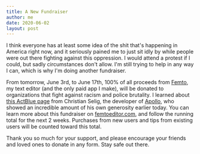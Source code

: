 ```yaml
---
title: A New Fundraiser
author: me
date: 2020-06-02
layout: post
---
```

I think everyone has at least some idea of the shit that's happening in America right now, and it seriously pained me to just sit idly by while people were out there fighting against this oppression. I would attend a protest if I could, but sadly circumstances don't allow. I'm still trying to help in any way I can, which is why I'm doing another fundraiser. 

From tomorrow, June 3rd, to June 17th, 100% of all proceeds from [Femto](https://www.femtoeditor.com), my text editor (and the only paid app I make), will be donated to organizations that fight against racism and police brutality. I learned about [this ActBlue page](https://secure.actblue.com/donate/ab_mn) from Christian Selig, the developer of [Apollo](https://apolloapp.io/), who showed an incredible amount of his own generosity earlier today. You can learn more about this fundraiser on [femtoeditor.com](https://www.femtoeditor.com), and follow the running total for the next 2 weeks. Purchases from new users and tips from existing users will be counted toward this total.

Thank you so much for your support, and please encourage your friends and loved ones to donate in any form. Stay safe out there.